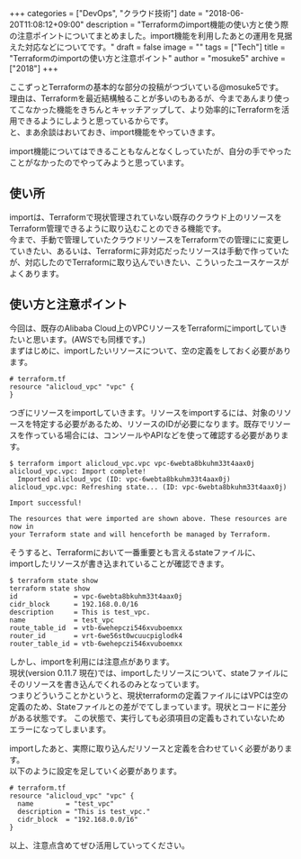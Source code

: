 +++
categories = ["DevOps", "クラウド技術"]
date = "2018-06-20T11:08:12+09:00"
description = "Terraformのimport機能の使い方と使う際の注意ポイントについてまとめました。import機能を利用したあとの運用を見据えた対応などについてです。"
draft = false
image = ""
tags = ["Tech"]
title = "Terraformのimportの使い方と注意ポイント"
author = "mosuke5"
archive = ["2018"]
+++

ここずっとTerraformの基本的な部分の投稿がつづいている@mosuke5です。  
理由は、Terraformを最近結構触ることが多いのもあるが、今まであんまり使ってこなかった機能をきちんとキャッチアップして、より効率的にTerraformを活用できるようにしようと思っているからです。  
と、まあ余談はおいておき、import機能をやっていきます。

import機能についてはできることもなんとなくしっていたが、自分の手でやったことがなかったのでやってみようと思っています。
<!--more-->

## 使い所
importは、Terraformで現状管理されていない既存のクラウド上のリソースをTerraform管理できるように取り込むことのできる機能です。  
今まで、手動で管理していたクラウドリソースをTerraformでの管理にに変更していきたい、あるいは、Terraformに非対応だったリソースは手動で作っていたが、対応したのでTerraformに取り込んでいきたい、こういったユースケースがよくあります。

## 使い方と注意ポイント
今回は、既存のAlibaba Cloud上のVPCリソースをTerraformにimportしていきたいと思います。(AWSでも同様です。)  
まずはじめに、importしたいリソースについて、空の定義をしておく必要があります。

```
# terraform.tf
resource "alicloud_vpc" "vpc" {
}
```

つぎにリソースをimportしていきます。リソースをimportするには、対象のリソースを特定する必要があるため、リソースのIDが必要になります。既存でリソースを作っている場合には、コンソールやAPIなどを使って確認する必要があります。

```
$ terraform import alicloud_vpc.vpc vpc-6webta8bkuhm33t4aax0j
alicloud_vpc.vpc: Import complete!
  Imported alicloud_vpc (ID: vpc-6webta8bkuhm33t4aax0j)
alicloud_vpc.vpc: Refreshing state... (ID: vpc-6webta8bkuhm33t4aax0j)

Import successful!

The resources that were imported are shown above. These resources are now in
your Terraform state and will henceforth be managed by Terraform.
```

そうすると、Terraformにおいて一番重要とも言えるstateファイルに、  
importしたリソースが書き込まれていることが確認できます。

```
$ terraform state show
terraform state show
id              = vpc-6webta8bkuhm33t4aax0j
cidr_block      = 192.168.0.0/16
description     = This is test_vpc.
name            = test_vpc
route_table_id  = vtb-6wehepczi546xvuboemxx
router_id       = vrt-6we56st0wcuucpiglodk4
router_table_id = vtb-6wehepczi546xvuboemxx
```

しかし、importを利用には注意点があります。  
現状(version 0.11.7 現在)では、importしたリソースについて、stateファイルにそのリソースを書き込んでくれるのみとなっています。  
つまりどういうことかというと、現状terraformの定義ファイルにはVPCは空の定義のため、Stateファイルとの差がでてしまっています。現状とコードに差分がある状態です。
この状態で、実行しても必須項目の定義もされていないためエラーになってしまいます。

importしたあと、実際に取り込んだリソースと定義を合わせていく必要があります。  
以下のように設定を足していく必要があります。

```
# terraform.tf
resource "alicloud_vpc" "vpc" {
  name        = "test_vpc"
  description = "This is test_vpc."
  cidr_block  = "192.168.0.0/16"
}
```

以上、注意点含めてぜひ活用していってください。